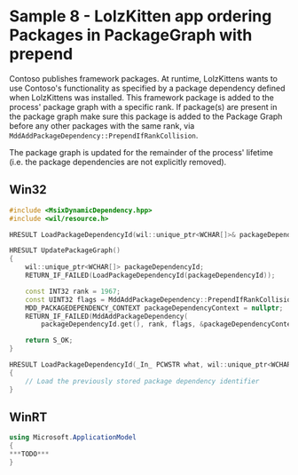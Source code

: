 # Sample 8 - LolzKitten app ordering Packages in PackageGraph with prepend

Contoso publishes framework packages. At runtime, LolzKittens wants to use Contoso's functionality as specified by a package dependency defined when LolzKittens was installed. This framework package is added to the process' package graph with a specific rank. If package(s) are present in the package graph make sure this package is added to the Package Graph before any other packages with the same rank, via ```MddAddPackageDependency::PrependIfRankCollision```.

The package graph is updated for the remainder of the process' lifetime (i.e. the package dependencies are not explicitly removed).

## Win32

```c++
#include <MsixDynamicDependency.hpp>
#include <wil/resource.h>

HRESULT LoadPackageDependencyId(wil::unique_ptr<WCHAR[]>& packageDependencyId);

HRESULT UpdatePackageGraph()
{
    wil::unique_ptr<WCHAR[]> packageDependencyId;
    RETURN_IF_FAILED(LoadPackageDependencyId(packageDependencyId));

    const INT32 rank = 1967;
    const UINT32 flags = MddAddPackageDependency::PrependIfRankCollision;
    MDD_PACKAGEDEPENDENCY_CONTEXT packageDependencyContext = nullptr;
    RETURN_IF_FAILED(MddAddPackageDependency(
        packageDependencyId.get(), rank, flags, &packageDependencyContext, nullptr));

    return S_OK;
}

HRESULT LoadPackageDependencyId(_In_ PCWSTR what, wil::unique_ptr<WCHAR[]>& packageDependencyId)
{
    // Load the previously stored package dependency identifier
}
```

## WinRT

```c#
using Microsoft.ApplicationModel
{
***TODO***
}
```
